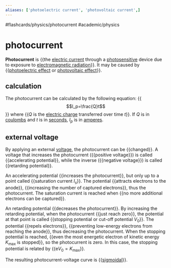 ```yaml
---
aliases: ['photoelectric current', 'photovoltaic current',]
---
```


#flashcards/physics/photocurrent #academic/physics

# photocurrent

__Photocurrent__ is {{the [electric current](electric%20current.md) through a [photosensitive](photosensitivity.md) device due to exposure to [electromagnetic radiation](electromagnetic%20radiation.md)}}. It may be caused by {{[photoelectric effect](photoelectric%20effect.md) or [photovoltaic effect](photovoltaic%20effect.md)}}. <!--SR:!2023-02-25,57,250!2023-04-04,85,270-->

## calculation

The photocurrent can be calculated by the following equation:
{{$$I_p=\frac{Q}t$$}}
where {{$Q$ is the [electric charge](electric%20charge.md) transferred over time $t$}}. If $Q$ is in [coulombs](coulomb.md) and $t$ is in [seconds](second.md), $I_p$ is in [amperes](ampere.md). <!--SR:!2023-03-01,72,310!2023-03-11,72,270-->

## external voltage

By applying an external [voltage](voltage.md), the photocurrent can be {{changed}}. A voltage that increases the photocurrent ({{positive voltage}}) is called {{accelerating potential}}, while the inverse ({{negative voltage}}) is called {{retarding potential}}. <!--SR:!2023-04-16,99,270!2023-02-10,56,310!2023-01-27,45,290!2023-02-28,71,310!2023-02-19,64,310-->

An accelerating potential {{increases the photocurrent}}, but only up to a point called {{saturation current $I_s$}}. The potential {{attracts electrons to the anode}}, {{increasing the number of captured electrons}}, thus the photocurrent. The saturation current is reached when {{no more additional electrons can be captured}}. <!--SR:!2023-05-17,127,290!2023-02-24,68,310!2023-03-16,68,250!2023-04-15,98,270!2023-04-12,95,270-->

An retarding potential {{decreases the photocurrent}}. By increasing the retarding potential, when the photocurrent {{just reach zero}}, the potential at that point is called {{stopping potential or cut-off potential $V_0$}}. The potential {{repels electrons}}, {{preventing low-energy electrons from reaching the anode}}, thus decreasing the photocurrent. When the stopping potential is reached, {{even the most energetic electron of kinetic energy $K_\mathrm{max}$ is stopped}}, so the photocurrent is zero. In this case, the stopping potential is related by {{$\mathrm{e}V_0=K_\mathrm{max}$}}. <!--SR:!2023-01-18,34,270!2023-03-23,74,250!2023-01-31,37,250!2023-02-09,44,250!2023-02-27,58,250!2023-01-13,17,210!2023-03-22,83,290-->

The resulting photocurrent-voltage curve is {{[sigmoidal](sigmoid%20function.md)}}. <!--SR:!2023-02-16,61,310-->
